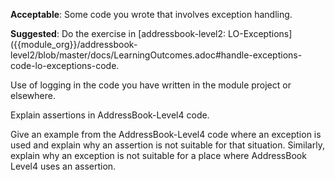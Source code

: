 <div id="exceptions_how">

**Acceptable**: Some code you wrote that involves exception handling.

**Suggested**: Do the exercise in [addressbook-level2: LO-Exceptions]({{module_org}}/addressbook-level2/blob/master/docs/LearningOutcomes.adoc#handle-exceptions-code-lo-exceptions-code.

<include src="project.md#submission_PR_optional" />

</div>


<div id="logging_how">

Use of logging in the code you have written in the module project or elsewhere.

</div>


<div id="assertions_how">

Explain assertions in AddressBook-Level4 code.

</div>


<div id="assertions_when">

Give an example from the AddressBook-Level4 code where an exception is used and explain why an assertion is not suitable for that situation.
Similarly, explain why an exception is not suitable for a place where AddressBook Level4 uses an assertion. 

</div>


